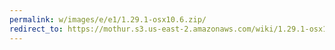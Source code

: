 ```yaml
---
permalink: w/images/e/e1/1.29.1-osx10.6.zip/
redirect_to: https://mothur.s3.us-east-2.amazonaws.com/wiki/1.29.1-osx10.6.zip
---
```


